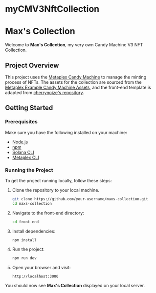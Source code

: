 # myCMV3NftCollection


# Max's Collection

Welcome to **Max's Collection**, my very own Candy Machine V3 NFT Collection.

## Project Overview

This project uses the [Metaplex Candy Machine](https://docs.metaplex.com/) to manage the minting process of NFTs. The assets for the collection are sourced from the [Metaplex Example Candy Machine Assets](https://github.com/metaplex-foundation/example-candy-machine-assets/tree/main/assets), and the front-end template is adapted from [cherrynoize's repository](https://github.com/cherrynoize/).

## Getting Started

### Prerequisites

Make sure you have the following installed on your machine:

- [Node.js](https://nodejs.org/)
- [npm](https://www.npmjs.com/)
- [Solana CLI](https://docs.solana.com/cli/install-solana-cli-tools)
- [Metaplex CLI](https://docs.metaplex.com/candy-machine-v2/getting-started)

### Running the Project

To get the project running locally, follow these steps:

1. Clone the repository to your local machine.

    ```bash
    git clone https://github.com/your-username/maxs-collection.git
    cd maxs-collection
    ```

2. Navigate to the front-end directory:

    ```bash
    cd front-end
    ```

3. Install dependencies:

    ```bash
    npm install
    ```

4. Run the project:

    ```bash
    npm run dev
    ```

5. Open your browser and visit:

    ```
    http://localhost:3000
    ```

You should now see **Max's Collection** displayed on your local server.

